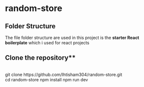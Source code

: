 # random-store

## Folder Structure

The file folder structure are used in this project is the **starter React boilerplate** which i used for react projects

## Clone the repository\*\*

<br>
git clone https://github.com/Ihtisham304/random-store.git
<br>
cd random-store
npm install
npm run dev
